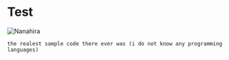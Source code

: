 # Test
![Nanahira](https://external-content.duckduckgo.com/iu/?u=https%3A%2F%2Fstatic.wikia.nocookie.net%2Fvirtualyoutuber%2Fimages%2F1%2F10%2FNanahira_model.jpg%2Frevision%2Flatest%3Fcb%3D20200625223629&f=1&nofb=1&ipt=24ea120a70cf4026dcbe27278a93f5521aca8263a374518a5a2bdd2b2175850e&ipo=images)

```
the realest sample code there ever was (i do not know any programming languages)
```

